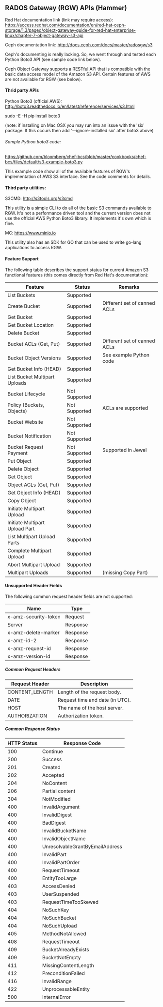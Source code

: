 ## RADOS Gateway (RGW) APIs (Hammer)

Red Hat documentation link (link may require access):
https://access.redhat.com/documentation/en/red-hat-ceph-storage/1.3/paged/object-gateway-guide-for-red-hat-enterprise-linux/chapter-7-object-gateway-s3-api

Ceph documentation link:
http://docs.ceph.com/docs/master/radosgw/s3

Ceph's documenting is really lacking. So, we went through and tested each Python Boto3 API (see sample code link below).

Ceph Object Gateway supports a RESTful API that is compatible with the basic data access model of the Amazon S3 API. Certain features of AWS are not available for RGW (see below).

#### Thrid party APIs
Python Boto3 (official AWS):
http://boto3.readthedocs.io/en/latest/reference/services/s3.html

sudo -E -H pip install boto3

(note: if installing on Mac OSX you may run into an issue with the 'six' package. If this occurs then add '--ignore-installed six' after boto3 above)

###### Sample Python boto3 code:
https://github.com/bloomberg/chef-bcs/blob/master/cookbooks/chef-bcs/files/default/s3-example-boto3.py

This example code show all of the available features of RGW's implementation of AWS S3 interface. See the code comments for details.

#### Third party utilities:
S3CMD:
http://s3tools.org/s3cmd

This utility is a simple CLI to do all of the basic S3 commands available to RGW. It's not a performance driven tool and the current version does not use the official AWS Python Boto3 library. It implements it's own which is fine.

MC:
https://www.minio.io

This utility also has an SDK for GO that can be used to write go-lang applications to access RGW.

#### Feature Support
The following table describes the support status for current Amazon S3 functional features (this comes directly from Red Hat's documentation):

Feature	| Status | Remarks
---|---|---
List Buckets | Supported |
Create Bucket | Supported | Different set of canned ACLs
Get Bucket | Supported |
Get Bucket Location | Supported |
Delete Bucket | Supported |
Bucket ACLs (Get, Put) | Supported | Different set of canned ACLs
Bucket Object Versions | Supported | See example Python code
Get Bucket Info (HEAD) | Supported |
List Bucket Multipart Uploads | Supported |
Bucket Lifecycle | Not Supported |
Policy (Buckets, Objects) | Not Supported | ACLs are supported
Bucket Website | Not Supported |
Bucket Notification | Not Supported |
Bucket Request Payment | Not Supported | Supported in Jewel
Put Object | Supported |
Delete Object | Supported |
Get Object | Supported |
Object ACLs (Get, Put) | Supported |
Get Object Info (HEAD) | Supported |
Copy Object | Supported |
Initiate Multipart Upload | Supported |
Initiate Multipart Upload Part| Supported |
List Multipart Upload Parts | Supported |
Complete Multipart Upload | Supported |
Abort Multipart Upload | Supported |
Multipart Uploads | Supported | (missing Copy Part)

#### Unsupported Header Fields
The following common request header fields are not supported:

Name | Type
---|---
x-amz-security-token | Request
Server | Response
x-amz-delete-marker | Response
x-amz-id-2 | Response
x-amz-request-id | Response
x-amz-version-id | Response

##### Common Request Headers

Request Header | Description
---|---
CONTENT_LENGTH | Length of the request body.
DATE | Request time and date (in UTC).
HOST | The name of the host server.
AUTHORIZATION | Authorization token.

##### Common Response Status

HTTP Status | Response Code
---|---
100 | Continue
200 | Success
201 | Created
202 | Accepted
204 | NoContent
206 | Partial content
304 | NotModified
400 | InvalidArgument
400 | InvalidDigest
400 | BadDigest
400 | InvalidBucketName
400 | InvalidObjectName
400 | UnresolvableGrantByEmailAddress
400 | InvalidPart
400 | InvalidPartOrder
400 | RequestTimeout
400 | EntityTooLarge
403 | AccessDenied
403 | UserSuspended
403 | RequestTimeTooSkewed
404 | NoSuchKey
404 | NoSuchBucket
404 | NoSuchUpload
405 | MethodNotAllowed
408 | RequestTimeout
409 | BucketAlreadyExists
409 | BucketNotEmpty
411 | MissingContentLength
412 | PreconditionFailed
416 | InvalidRange
422 | UnprocessableEntity
500 | InternalError
